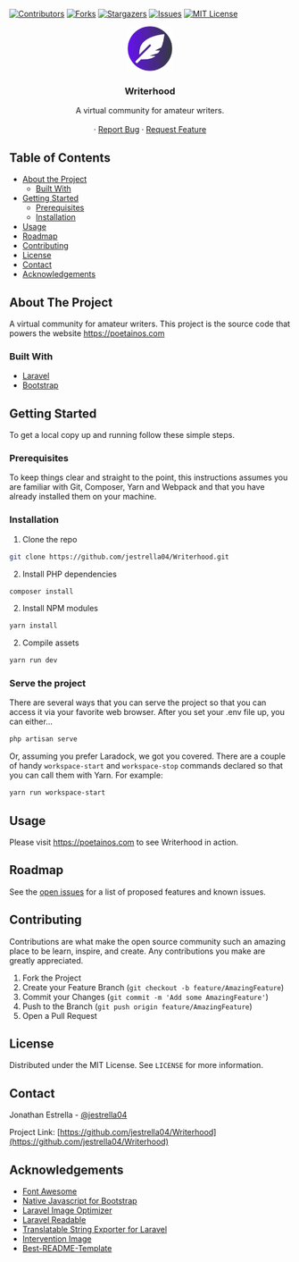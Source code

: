 <!--
*** Thanks for checking out this README Template. If you have a suggestion that would
*** make this better, please fork the repo and create a pull request or simply open
*** an issue with the tag "enhancement".
*** Thanks again! Now go create something AMAZING! :D
***
***
***
*** To avoid retyping too much info. Do a search and replace for the following:
*** github_username, repo, twitter_handle, email
-->


<!-- PROJECT SHIELDS -->
<!--
*** I'm using markdown "reference style" links for readability.
*** Reference links are enclosed in brackets [ ] instead of parentheses ( ).
*** See the bottom of this document for the declaration of the reference variables
*** for contributors-url, forks-url, etc. This is an optional, concise syntax you may use.
*** https://www.markdownguide.org/basic-syntax/#reference-style-links
-->
[![Contributors][contributors-shield]][contributors-url]
[![Forks][forks-shield]][forks-url]
[![Stargazers][stars-shield]][stars-url]
[![Issues][issues-shield]][issues-url]
[![MIT License][license-shield]][license-url]


<!-- PROJECT LOGO -->
<p align="center">
  <a href="https://github.com/jestrella04/Writerhood">
    <img src="resources/images/logo.svg" alt="Logo" width="80" height="80">
  </a>

  <h3 align="center">Writerhood</h3>

  <p align="center">
    A virtual community for amateur writers.<br><br>
    ·
    <a href="https://github.com/jestrella04/Writerhood/issues">Report Bug</a>
    ·
    <a href="https://github.com/jestrella04/Writerhood/issues">Request Feature</a>
  </p>
</p>


<!-- TABLE OF CONTENTS -->
## Table of Contents

* [About the Project](#about-the-project)
  * [Built With](#built-with)
* [Getting Started](#getting-started)
  * [Prerequisites](#prerequisites)
  * [Installation](#installation)
* [Usage](#usage)
* [Roadmap](#roadmap)
* [Contributing](#contributing)
* [License](#license)
* [Contact](#contact)
* [Acknowledgements](#acknowledgements)


<!-- ABOUT THE PROJECT -->
## About The Project

A virtual community for amateur writers. This project is the source code that powers the website https://poetainos.com


### Built With

* [Laravel](https://laravel.com/)
* [Bootstrap](https://getbootstrap.com/)


<!-- GETTING STARTED -->
## Getting Started

To get a local copy up and running follow these simple steps.

### Prerequisites

To keep things clear and straight to the point, this instructions assumes you are familiar with Git, Composer, Yarn and Webpack and that you have already installed them on your machine.

### Installation
 
1. Clone the repo

```sh
git clone https://github.com/jestrella04/Writerhood.git
```

2. Install PHP dependencies
```sh
composer install
```

2. Install NPM modules
```sh
yarn install
```

2. Compile assets
```sh
yarn run dev
```
### Serve the project

There are several ways that you can serve the project so that you can access it via your favorite web browser. After you set your .env file up, you can either...

```sh
php artisan serve
```
Or, assuming you prefer Laradock, we got you covered. There are a couple of handy `workspace-start` and `workspace-stop` commands declared so that you can call them with Yarn. For example:

```sh
yarn run workspace-start
```

<!-- USAGE EXAMPLES -->
## Usage

Please visit https://poetainos.com to see Writerhood in action.


<!-- ROADMAP -->
## Roadmap

See the [open issues](https://github.com/jestrella04/Writerhood/issues) for a list of proposed features and known issues.


<!-- CONTRIBUTING -->
## Contributing

Contributions are what make the open source community such an amazing place to be learn, inspire, and create. Any contributions you make are greatly appreciated.

1. Fork the Project
2. Create your Feature Branch (`git checkout -b feature/AmazingFeature`)
3. Commit your Changes (`git commit -m 'Add some AmazingFeature'`)
4. Push to the Branch (`git push origin feature/AmazingFeature`)
5. Open a Pull Request


<!-- LICENSE -->
## License

Distributed under the MIT License. See `LICENSE` for more information.


<!-- CONTACT -->
## Contact

Jonathan Estrella - [@jestrella04](https://twitter.com/jestrella04)

Project Link: [https://github.com/jestrella04/Writerhood](https://github.com/jestrella04/Writerhood)


<!-- ACKNOWLEDGEMENTS -->
## Acknowledgements

* [Font Awesome](https://fontawesome.com/)
* [Native Javascript for Bootstrap](https://thednp.github.io/bootstrap.native/)
* [Laravel Image Optimizer](https://github.com/spatie/laravel-image-optimizer)
* [Laravel Readable](https://github.com/RaggiTech/laravel-readable)
* [Translatable String Exporter for Laravel ](https://github.com/kkomelin/laravel-translatable-string-exporter)
* [Intervention Image](http://image.intervention.io/)
* [Best-README-Template](https://github.com/othneildrew/Best-README-Template)


<!-- MARKDOWN LINKS & IMAGES -->
<!-- https://www.markdownguide.org/basic-syntax/#reference-style-links -->
[contributors-shield]: https://img.shields.io/github/contributors/jestrella04/Writerhood.svg?style=flat-square
[contributors-url]: https://github.com/jestrella04/Writerhood/graphs/contributors
[forks-shield]: https://img.shields.io/github/forks/jestrella04/Writerhood.svg?style=flat-square
[forks-url]: https://github.com/jestrella04/Writerhood/network/members
[stars-shield]: https://img.shields.io/github/stars/jestrella04/Writerhood.svg?style=flat-square
[stars-url]: https://github.com/jestrella04/Writerhood/stargazers
[issues-shield]: https://img.shields.io/github/issues/jestrella04/Writerhood.svg?style=flat-square
[issues-url]: https://github.com/jestrella04/Writerhood/issues
[license-shield]: https://img.shields.io/github/license/jestrella04/Writerhood.svg?style=flat-square
[license-url]: https://github.com/jestrella04/Writerhood/blob/master/LICENSE.txt
